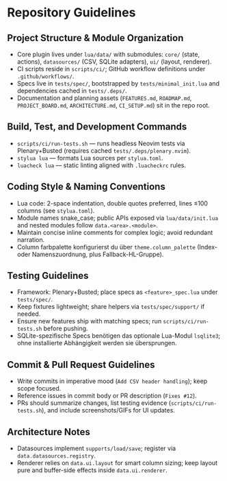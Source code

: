 # Repository Guidelines

## Project Structure & Module Organization
- Core plugin lives under `lua/data/` with submodules: `core/` (state, actions), `datasources/` (CSV, SQLite adapters), `ui/` (layout, renderer).
- CI scripts reside in `scripts/ci/`; GitHub workflow definitions under `.github/workflows/`.
- Specs live in `tests/spec/`, bootstrapped by `tests/minimal_init.lua` and dependencies cached in `tests/.deps/`.
- Documentation and planning assets (`FEATURES.md`, `ROADMAP.md`, `PROJECT_BOARD.md`, `ARCHITECTURE.md`, `CI_SETUP.md`) sit in the repo root.

## Build, Test, and Development Commands
- `scripts/ci/run-tests.sh` — runs headless Neovim tests via Plenary+Busted (requires cached `tests/.deps/plenary.nvim`).
- `stylua lua` — formats Lua sources per `stylua.toml`.
- `luacheck lua` — static linting aligned with `.luacheckrc` rules.

## Coding Style & Naming Conventions
- Lua code: 2-space indentation, double quotes preferred, lines ≤100 columns (see `stylua.toml`).
- Module names snake_case; public APIs exposed via `lua/data/init.lua` and nested modules follow `data.<area>.<module>`.
- Maintain concise inline comments for complex logic; avoid redundant narration.
- Column farbpalette konfigurierst du über `theme.column_palette` (Index- oder Namenszuordnung, plus Fallback-HL-Gruppe).

## Testing Guidelines
- Framework: Plenary+Busted; place specs as `<feature>_spec.lua` under `tests/spec/`.
- Keep fixtures lightweight; share helpers via `tests/spec/support/` if needed.
- Ensure new features ship with matching specs; run `scripts/ci/run-tests.sh` before pushing.
- SQLite-spezifische Specs benötigen das optionale Lua-Modul `lsqlite3`; ohne installierte Abhängigkeit werden sie übersprungen.

## Commit & Pull Request Guidelines
- Write commits in imperative mood (`Add CSV header handling`); keep scope focused.
- Reference issues in commit body or PR description (`Fixes #12`).
- PRs should summarize changes, list testing evidence (`scripts/ci/run-tests.sh`), and include screenshots/GIFs for UI updates.

## Architecture Notes
- Datasources implement `supports/load/save`; register via `data.datasources.registry`.
- Renderer relies on `data.ui.layout` for smart column sizing; keep layout pure and buffer-side effects inside `data.ui.renderer`.

